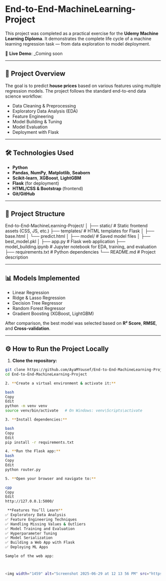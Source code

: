 # End-to-End-MachineLearning-Project

This project was completed as a practical exercise for the **Udemy Machine Learning Diploma**. It demonstrates the complete life cycle of a machine learning regression task — from data exploration to model deployment.

🚀 **Live Demo**: _Coming soon 

---

## 📌 Project Overview

The goal is to predict **house prices** based on various features using multiple regression models. The project follows the standard end-to-end data science workflow:

- Data Cleaning & Preprocessing  
- Exploratory Data Analysis (EDA)  
- Feature Engineering  
- Model Building & Tuning  
- Model Evaluation  
- Deployment with Flask

---

## 🛠 Technologies Used

- **Python**
- **Pandas**, **NumPy**, **Matplotlib**, **Seaborn**
- **Scikit-learn**, **XGBoost**, **LightGBM**
- **Flask** (for deployment)
- **HTML/CSS & Bootstrap** (frontend)
- **Git/GitHub**
---

## 📂 Project Structure

End-to-End-MachineLearning-Project/
│
├── static/ # Static frontend assets (CSS, JS, etc.)
├── templates/ # HTML templates for Flask
│ ├── base.html
│ └── predict.html
│
├── model/ # Saved model files
│ ├── best_model.pkl
│
├── app.py # Flask web application
├── model_building.ipynb # Jupyter notebook for EDA, training, and evaluation
├── requirements.txt # Python dependencies
└── README.md # Project description


---

## 📊 Models Implemented

- Linear Regression  
- Ridge & Lasso Regression  
- Decision Tree Regressor  
- Random Forest Regressor  
- Gradient Boosting (XGBoost, LightGBM)

After comparison, the best model was selected based on **R² Score**, **RMSE**, and **Cross-validation**.

---

## ⚙️ How to Run the Project Locally

1. **Clone the repository:**

```bash
git clone https://github.com/AyaMYousef/End-to-End-MachineLearning-Project.git
cd End-to-End-MachineLearning-Project

2. **Create a virtual environment & activate it:**

bash
Copy
Edit
python -m venv venv
source venv/bin/activate   # On Windows: venv\Scripts\activate

3. **Install dependencies:**

bash
Copy
Edit
pip install -r requirements.txt

4. **Run the Flask app:**
bash
Copy
Edit
python router.py

5. **Open your browser and navigate to:**

cpp
Copy
Edit
http://127.0.0.1:5000/

 **Features You’ll Learn**
✅ Exploratory Data Analysis
✅ Feature Engineering Techniques
✅ Handling Missing Values & Outliers
✅ Model Training and Evaluation
✅ Hyperparameter Tuning
✅ Model Serialization
✅ Building a Web App with Flask
✅ Deploying ML Apps

Sample of the web app:



<img width="1459" alt="Screenshot 2025-06-29 at 12 13 56 PM" src="https://github.com/static/Screenshot_webapp.png" />



